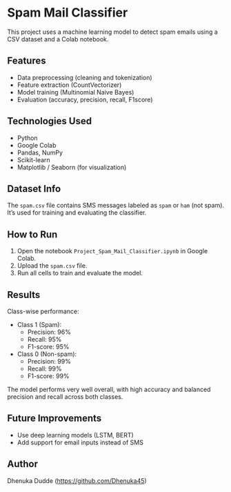 # Spam Mail Classifier

This project uses a machine learning model to detect spam emails using a CSV dataset and a Colab notebook.


## Features

- Data preprocessing (cleaning and tokenization)
- Feature extraction (CountVectorizer)
- Model training (Multinomial Naive Bayes)
- Evaluation (accuracy, precision, recall, F1score)

## Technologies Used

- Python
- Google Colab
- Pandas, NumPy
- Scikit-learn
- Matplotlib / Seaborn (for visualization)

## Dataset Info

The `spam.csv` file contains SMS messages labeled as `spam` or `ham` (not spam). It’s used for training and evaluating the classifier.

## How to Run

1. Open the notebook `Project_Spam_Mail_Classifier.ipynb` in Google Colab.
2. Upload the `spam.csv` file.
3. Run all cells to train and evaluate the model.

##  Results
 
 Class-wise performance:
 
- Class 1 (Spam):
  - Precision: 96%
  - Recall: 95%
  - F1-score: 95%
- Class 0 (Non-spam):
  - Precision: 99%
  - Recall: 99%
  - F1-score: 99%

The model performs very well overall, with high accuracy and balanced precision and recall across both classes.

##  Future Improvements

- Use deep learning models (LSTM, BERT)
- Add support for email inputs instead of SMS

##  Author

  Dhenuka Dudde
  (https://github.com/Dhenuka45)

